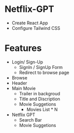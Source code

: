 # Netflix-GPT

- Create React App
- Configure Tailwind CSS

# Features

- Login/ Sign-Up
  - SignIn / SignUp Form
  - Redirect to browse page
- Browse
- Header
- Main Movie
  - Trailer in backgroud
  - Title and Discription
  - Movie Suggetions
    - Movies List \* N
- Netflix GPT
  - Search Bar
  - Movie Suggetions
